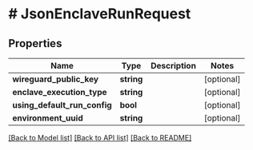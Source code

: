 # # JsonEnclaveRunRequest

## Properties

Name | Type | Description | Notes
------------ | ------------- | ------------- | -------------
**wireguard_public_key** | **string** |  | [optional] 
**enclave_execution_type** | **string** |  | [optional] 
**using_default_run_config** | **bool** |  | [optional] 
**environment_uuid** | **string** |  | [optional] 

[[Back to Model list]](../../README.md#documentation-for-models) [[Back to API list]](../../README.md#documentation-for-api-endpoints) [[Back to README]](../../README.md)


